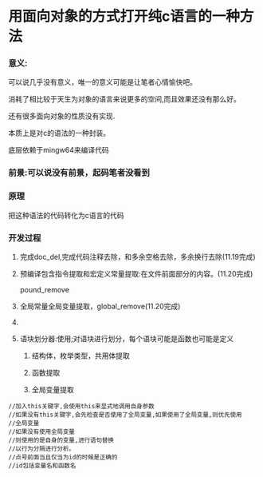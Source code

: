 # 用面向对象的方式打开纯c语言的一种方法

### 意义:

可以说几乎没有意义，唯一的意义可能是让笔者心情愉快吧。

消耗了相比较于天生为对象的语言来说更多的空间,而且效果还没有那么好。

还有很多面向对象的性质没有实现.

本质上是对c的语法的一种封装。

底层依赖于mingw64来编译代码

### 前景:可以说没有前景，起码笔者没看到

### 原理

把这种语法的代码转化为c语言的代码

### 开发过程

1. 完成doc_del,完成代码注释去除，和多余空格去除，多余换行去除(11.19完成)

2. 预编译包含指令提取和宏定义常量提取:在文件前面部分的内容。(11.20完成)

   pound_remove

3. 全局常量全局变量提取，global_remove(11.20完成)

4. 

5. 语块划分器:使用;对语块进行划分，每个语块可能是函数也可能是定义

   1. 结构体，枚举类型，共用体提取

   2. 函数提取

   3. 全局变量提取

```
//加入this关键字,会使用this来显式地调用自身参数
//如果没有this关键字,会先检查是否使用了全局变量,如果使用了全局变量,则优先使用
//全局变量
//如果没有使用全局变量
//则使用的是自身的变量,进行语句替换
//以行为分隔进行分析。
//点号前面当且仅当为id的时候是正确的
//id包括变量名和函数名
```